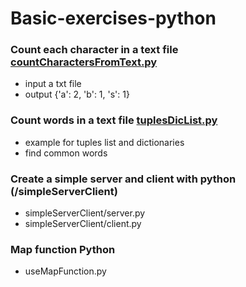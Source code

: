 # Basic-exercises-python

### Count each character in a text file [countCharactersFromText.py](pythoncountcharacters)
- input a txt file
- output {'a': 2, 'b': 1, 's': 1}

### Count words in a text file [tuplesDicList.py](tuplesDicList)
- example for tuples list and dictionaries 
- find common words

### Create a simple server and client with python (/simpleServerClient)
- simpleServerClient/server.py
- simpleServerClient/client.py

### Map function Python
- useMapFunction.py